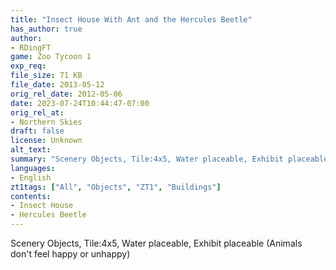 ```yaml
---
title: "Insect House With Ant and the Hercules Beetle"
has_author: true
author: 
- RDingFT
game: Zoo Tycoon 1
exp_req: 
file_size: 71 KB
file_date: 2013-05-12
orig_rel_date: 2012-05-06
date: 2023-07-24T10:44:47-07:00
orig_rel_at: 
- Northern Skies
draft: false
license: Unknown
alt_text: 
summary: "Scenery Objects, Tile:4x5, Water placeable, Exhibit placeable(Animals don't feel happy or unhappy)"
languages:
- English
zt1tags: ["All", "Objects", "ZT1", "Buildings"]
contents:
- Insect House
- Hercules Beetle
---
```


Scenery Objects, Tile:4x5, Water placeable, Exhibit placeable (Animals don't feel happy or unhappy)